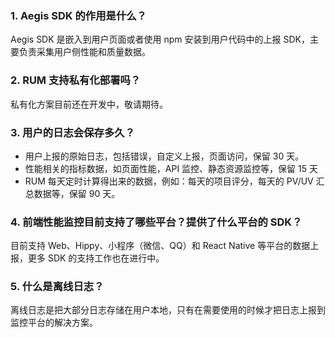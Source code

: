 
[](id:que1)
### 1. Aegis SDK 的作用是什么？

Aegis SDK 是嵌入到用户页面或者使用 npm 安装到用户代码中的上报 SDK，主要负责采集用户侧性能和质量数据。

[](id:que2)
### 2. RUM 支持私有化部署吗？

私有化方案目前还在开发中，敬请期待。

[](id:que3)
### 3. 用户的日志会保存多久？

- 用户上报的原始日志，包括错误，自定义上报，页面访问，保留 30 天。
- 性能相关的指标数据，如页面性能，API 监控、静态资源监控等，保留 15 天
- RUM 每天定时计算得出来的数据，例如：每天的项目评分，每天的 PV/UV 汇总数据等，保留 90 天。

[](id:que4)
### 4. 前端性能监控目前支持了哪些平台？提供了什么平台的 SDK？

目前支持 Web、Hippy、小程序（微信、QQ）和 React Native 等平台的数据上报，更多 SDK 的支持工作也在进行中。

### 5. 什么是离线日志？
离线日志是把大部分日志存储在用户本地，只有在需要使用的时候才把日志上报到监控平台的解决方案。

